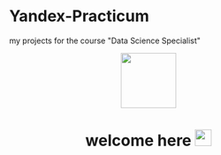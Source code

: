 # Yandex-Practicum
my projects for the course "Data Science Specialist"
<div id="header" align="center">
  <img src="https://media.giphy.com/media/gjrYDwbjnK8x36xZIO/giphy.gif" width="100"/>
</div>
<div id="badges" align="center">
<img src="https://komarev.com/ghpvc/?username=UsilaDobry&style=flat-square&color=blue" alt=""/>
</div>
<h1 align="center">
  welcome here
  <img src="https://media.giphy.com/media/hvRJCLFzcasrR4ia7z/giphy.gif" width="30px"/>
</h1>
